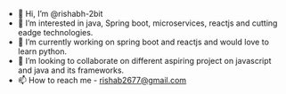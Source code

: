 - 👋 Hi, I’m @rishabh-2bit
- 👀 I’m interested in java, Spring boot, microservices, reactjs and cutting eadge technologies.
- 🌱 I’m currently working on spring boot and reactjs and would love to learn python.
- 💞️ I’m looking to collaborate on different aspiring project on javascript and java and its frameworks.
- 📫 How to reach me - rishab2677@gmail.com

<!---
rishabh-2bit/rishabh-2bit is a ✨ special ✨ repository because its `README.md` (this file) appears on your GitHub profile.
You can click the Preview link to take a look at your changes.
--->
